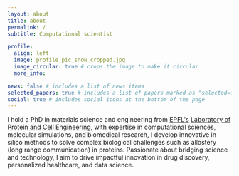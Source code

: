 ```yaml
---
layout: about
title: about
permalink: /
subtitle: Computational scientist

profile:
  align: left
  image: profile_pic_snow_cropped.jpg
  image_circular: true # crops the image to make it circular
  more_info: 

news: false # includes a list of news items
selected_papers: true # includes a list of papers marked as "selected={true}"
social: true # includes social icons at the bottom of the page
---
```

I hold a PhD in materials science and engineering from <a href="https://www.epfl.ch/en/" target="_blank" rel="noopener">EPFL's</a> <a href="https://www.epfl.ch/labs/barth-lab/" target="_blank" rel="noopener">Laboratory of Protein and Cell Engineering</a>, with expertise in computational sciences, molecular simulations, and biomedical research, I develop innovative in-silico methods to solve complex biological challenges such as allostery (long range communication) in proteins. Passionate about bridging science and technology, I aim to drive impactful innovation in drug discovery, personalized healthcare, and data science.
